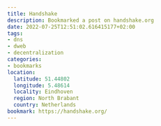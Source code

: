 ```yaml
---
title: Handshake
description: Bookmarked a post on handshake.org
date: 2022-07-25T12:51:02.616415177+02:00
tags:
- dns
- dweb
- decentralization
categories:
- bookmarks
location:
  latitude: 51.44802
  longitude: 5.48614
  locality: Eindhoven
  region: North Brabant
  country: Netherlands
bookmark: https://handshake.org/
---
```



